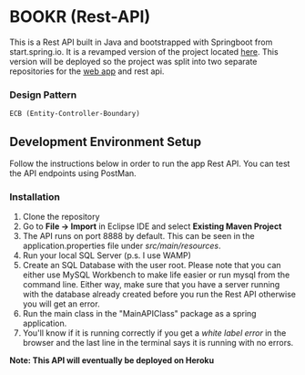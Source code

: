 # BOOKR (Rest-API)
This is a Rest API built in Java and bootstrapped with Springboot from start.spring.io. It is a revamped version of the project located [here](https://github.com/csis-3275/Bookr/tree/develop_beta). This version will be deployed so the project was split into two separate repositories for the [web app](https://github.com/Dei-Gee/Bookr-Web-App) and rest api.

### Design Pattern
    ECB (Entity-Controller-Boundary)

## Development Environment Setup
Follow the instructions below in order to run the app Rest API. You can test the API endpoints using PostMan. 

### Installation
1. Clone the repository
2. Go to **File -> Import** in Eclipse IDE and select **Existing Maven Project**
3. The API runs on port 8888 by default. This can be seen in the application.properties     file under *src/main/resources*.
4. Run your local SQL Server (p.s. I use WAMP)
5. Create an SQL Database with the user root. Please note that you can either use MySQL     Workbench to make life easier or run mysql from the command line. Either way, make       sure that you have a server running with the database already created before you run     the Rest API otherwise you will get an error.
6. Run the main class in the "MainAPIClass" package as a spring application.
7. You'll know if it is running correctly if you get a *white label error* in the           browser and the last line in the terminal says it is running with no errors.  

**Note: This API will eventually be deployed on Heroku**